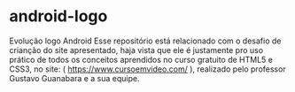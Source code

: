 # android-logo
Evolução logo Android
Esse repositório está relacionado com o desafio de crianção do site apresentado, haja vista que ele é justamente pro uso prático de todos os conceitos aprendidos no curso gratuito de HTML5 e CSS3, no site: ( https://www.cursoemvideo.com/ ), realizado pelo professor Gustavo Guanabara e a sua equipe.
